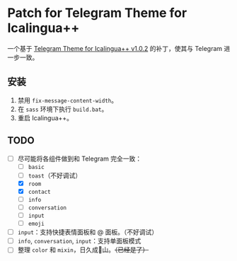 # Patch for Telegram Theme for Icalingua++

一个基于 [Telegram Theme for Icalingua++ v1.0.2](https://github.com/wibus-wee-ac/icalingua-theme-telegram/releases/tag/v1.0.2) 的补丁，使其与 Telegram 进一步一致。

## 安装

1. 禁用 `fix-message-content-width`。
1. 在 `sass` 环境下执行 `build.bat`。
1. 重启 Icalingua++。

## TODO

- [ ] 尽可能将各组件做到和 Telegram 完全一致：
    - [ ] `basic`
    - [ ] `toast`（不好调试）
    - [x] `room`
    - [x] `contact`
    - [ ] `info`
    - [ ] `conversation`
    - [ ] `input`
    - [ ] `emoji`
- [ ] `input`：支持快捷表情面板和 @ 面板。（不好调试）
- [ ] `info`, `conversation`, `input`：支持单面板模式
- [ ] 整理 `color` 和 `mixin`，日久成💩山。~~（已经是了）~~
